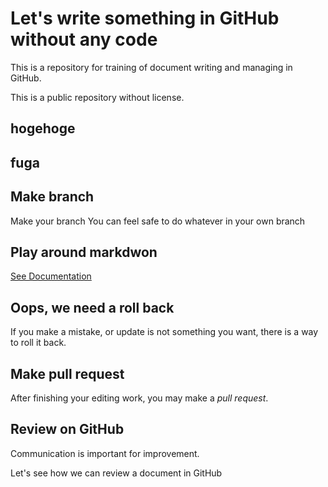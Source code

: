 # Let's write something in GitHub without any code
This is a repository for training of document writing and managing in GitHub.

This is a public repository without license.
## hogehoge
## fuga
## Make branch
Make your branch
You can feel safe to do whatever in your own branch 

## Play around markdwon
[See Documentation](https://docs.github.com/en/get-started/writing-on-github/getting-started-with-writing-and-formatting-on-github/basic-writing-and-formatting-syntax)

## Oops, we need a roll back
If you make a mistake, or update is not something you want, there is a way to roll it back.

## Make pull request
After finishing your editing work, you may make a *pull request*.

## Review on GitHub
Communication is important for improvement.

Let's see how we can review a document in GitHub
